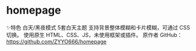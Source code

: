 # homepage
✨特色
白天/黑夜模式
5套白天主题
支持背景整体模糊和卡片模糊，可通过 CSS 切换。
使用原生 HTML、CSS、JS，未使用框架或插件。
原作者
GitHub：https://github.com/ZYYO666/homepage

